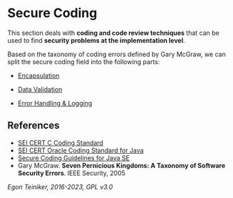 # Secure Coding

This section deals with **coding and code review techniques** that can be used to find **security problems at the implementation level**.

Based on the taxonomy of coding errors defined by Gary McGraw, we can split the secure coding field into the following parts:

* [Encapsulation](Encapsulation/)

* [Data Validation](DataValidation/)

* [Error Handling & Logging](ErrorHandling-Logging/)


## References 
* [SEI CERT C Coding Standard](https://wiki.sei.cmu.edu/confluence/display/c)
* [SEI CERT Oracle Coding Standard for Java](https://wiki.sei.cmu.edu/confluence/display/java/SEI+CERT+Oracle+Coding+Standard+for+Java)
* [Secure Coding Guidelines for Java SE](https://www.oracle.com/java/technologies/javase/seccodeguide.html)
* Gary McGraw. **Seven Pernicious Kingdoms: A Taxonomy of Software Security Errors**. IEEE Security, 2005


*Egon Teiniker, 2016-2023, GPL v3.0*
